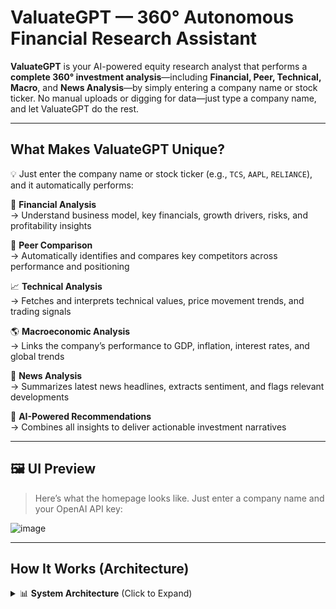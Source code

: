 # ValuateGPT — 360° Autonomous Financial Research Assistant

**ValuateGPT** is your AI-powered equity research analyst that performs a **complete 360° investment analysis**—including **Financial, Peer, Technical, Macro**, and **News Analysis**—by simply entering a company name or stock ticker. No manual uploads or digging for data—just type a company name, and let ValuateGPT do the rest.

---

## What Makes ValuateGPT Unique?

💡 Just enter the company name or stock ticker (e.g., `TCS`, `AAPL`, `RELIANCE`), and it automatically performs:

🔢 **Financial Analysis**  
→ Understand business model, key financials, growth drivers, risks, and profitability insights

🤝 **Peer Comparison**  
→ Automatically identifies and compares key competitors across performance and positioning

📈 **Technical Analysis**  
→ Fetches and interprets technical values, price movement trends, and trading signals

🌎 **Macroeconomic Analysis**  
→ Links the company’s performance to GDP, inflation, interest rates, and global trends

📰 **News Analysis**  
→ Summarizes latest news headlines, extracts sentiment, and flags relevant developments

🧠 **AI-Powered Recommendations**  
→ Combines all insights to deliver actionable investment narratives

---

## 🖼️ UI Preview

> Here’s what the homepage looks like. Just enter a company name and your OpenAI API key:

![image](https://github.com/user-attachments/assets/ea86071c-cd21-471b-8f3b-bf5d6240fd4c)

---

## How It Works (Architecture)
<details> <summary>📊 <strong>System Architecture</strong> (Click to Expand)</summary>
    
```mermaid
graph TD
    A[User Input: Company Name] --> B[LangChain + Prompt Chains]
    B --> C[Data Fetching]
    C --> D1[Financial Data]
    C --> D2[Peer Info {LLM + Web}]
    C --> D3[Macroeconomic Data (APIs)]
    C --> D4[News Scraping + Sentiment]
    C --> D5[Chart + Technical Trends]
    D1 --> E[Chunked & Embedded into Vector DB]
    D2 --> E
    D3 --> E
    D4 --> E
    D5 --> E
    E --> F[OpenAI GPT Reasoning Engine]
    F --> G[Final AI-Generated Investment Report]
    G --> H[Displayed via Streamlit UI]
```
</details>
